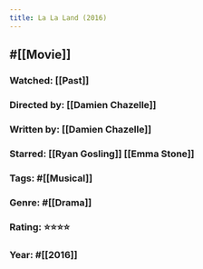 ```yaml
---
title: La La Land (2016)
---
```


## #[[Movie]]
### Watched: [[Past]]

### Directed by: [[Damien Chazelle]]

### Written by: [[Damien Chazelle]]

### Starred: [[Ryan Gosling]] [[Emma Stone]]

### Tags: #[[Musical]]

### Genre: #[[Drama]]

### Rating: ⭐⭐⭐⭐

### Year: #[[2016]]

